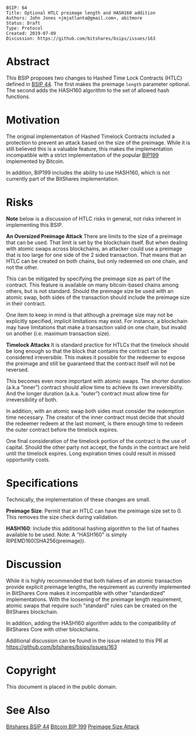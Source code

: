 ```
BSIP: 64
Title: Optional HTLC preimage length and HASH160 addition
Authors: John Jones <jmjatlanta@gmail.com>, abitmore
Status: Draft
Type: Protocol
Created: 2019-07-09
Discussion: https://github.com/bitshares/bsips/issues/163
```

Abstract
===================
This BSIP proposes two changes to Hashed Time Lock Contracts (HTLC) defined in [BSIP 44](https://github.com/bitshares/bsips/blob/master/bsip-0044.md). The first makes the preimage `length` parameter optional. The second adds the HASH160 algorithm to the set of allowed hash functions.

Motivation
=================
The original implementation of Hashed Timelock Contracts included a protection to prevent an attack based on the size of the preimage. While it is still believed this is a valuable feature, this makes the implementation incompatible with a strict implementation of the popular [BIP199](https://github.com/bitcoin/bips/blob/master/bip-0199.mediawiki) implemented by Bitcoin.

In addition, BIP199 includes the ability to use HASH160, which is not currently part of the BitShares implementation.

Risks
===============
**Note** below is a discussion of HTLC risks in general, not risks inherent in implementing this BSIP.

**An Oversized Preimage Attack** There are limits to the size of a preimage that can be used. That limit is set by the blockchain itself. But when dealing with atomic swaps across blockchains, an attacker could use a preimage that is too large for one side of the 2 sided transaction. That means that an HTLC can be created on both chains, but only redeemed on one chain, and not the other.

This can be mitigated by specifying the preimage size as part of the contract. This feature is available on many bitcoin-based chains among others, but is not standard. Should the preimage size be used with an atomic swap, both sides of the transaction should include the preimage size in their contract.

One item to keep in mind is that although a preimage size may not be explicitly specified, implicit limitations may exist. For instance, a blockchain may have limitations that make a transaction valid on one chain, but invalid on another (i.e. maximum transaction size). 

**Timelock Attacks** It is standard practice for HTLCs that the timelock should be long enough so that the block that contains the contract can be considered irreversible. This makes it possible for the redeemer to expose the preimage and still be guaranteed that the contract itself will not be reversed.

This becomes even more important with atomic swaps. The shorter duration (a.k.a “inner”) contract should allow time to achieve its own irreversibility. And the longer duration (a.k.a. “outer”) contract must allow time for irreversibility of both.

In addition, with an atomic swap both sides must consider the redemption time necessary. The creator of the inner contract must decide that should the redeemer redeem at the last moment, is there enough time to redeem the outer contract before the timelock expires.

One final consideration of the timelock portion of the contract is the use of capital. Should the other party not accept, the funds in the contract are held until the timelock expires. Long expiration times could result in missed opportunity costs.

Specifications
=========
Technically, the implementation of these changes are small.

**Preimage Size**: Permit that an HTLC can have the preimage size set to 0. This removes the size check during validation.

**HASH160**: Include this additional hashing algorithm to the list of hashes available to be used. Note: A "HASH160" is simply RIPEMD160(SHA256(preimage)).

Discussion
===================
While it is highly recommended that both halves of an atomic transaction provide explicit preimage lengths, the requirement as currently implemented in BitShares Core makes it incompatible with other "standardized" implementations. With the loosening of the preimage length requirement, atomic swaps that require such "standard" rules can be created on the BitShares blockchain.

In addition, adding the HASH160 algorithm adds to the compatibility of BitShares Core with other blockchains.

Additional discussion can be found in the issue related to this PR at https://github.com/bitshares/bsips/issues/163

Copyright
====================
This document is placed in the public domain.

See Also
===================
[Bitshares BSIP 44](https://github.com/bitshares/bsips/blob/master/bsip-0044.md)
[Bitcoin BIP 199](https://github.com/bitcoin/bips/blob/master/bip-0199.mediawiki)
[Preimage Size Attack](https://gist.github.com/markblundeberg/7a932c98179de2190049f5823907c016)

